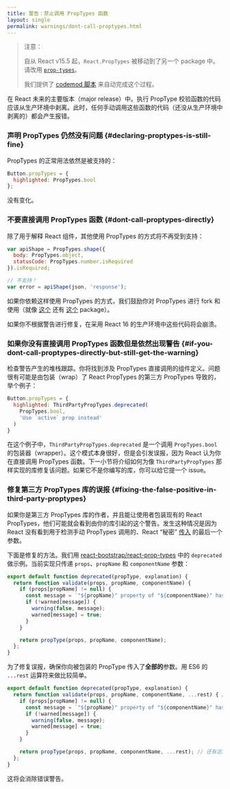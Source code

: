 ```yaml
---
title: 警告：禁止调用 PropTypes 函数
layout: single
permalink: warnings/dont-call-proptypes.html
---
```


> 注意：
> 
> 自从 React v15.5 起，`React.PropTypes` 被移动到了另一个 package 中。请改用 [`prop-types`](https://www.npmjs.com/package/prop-types)。
> 
> 我们提供了 [codemod 脚本](/blog/2017/04/07/react-v15.5.0.html#migrating-from-react.proptypes) 来自动完成这个过程。

在 React 未来的主要版本（major release）中。执行 PropType 校验函数的代码应该从生产环境中剥离。此时，任何手动调用这些函数的代码（还没从生产环境中剥离的）都会产生报错。

### 声明 PropTypes 仍然没有问题 {#declaring-proptypes-is-still-fine}

PropTypes 的正常用法依然是被支持的：

```javascript
Button.propTypes = {
  highlighted: PropTypes.bool
};
```

没有变化。

### 不要直接调用 PropTypes 函数 {#dont-call-proptypes-directly}

除了用于解释 React 组件，其他使用 PropTypes 的方式将不再受到支持：

```javascript
var apiShape = PropTypes.shape({
  body: PropTypes.object,
  statusCode: PropTypes.number.isRequired
}).isRequired;

// 不支持！
var error = apiShape(json, 'response');
```

如果你依赖这样使用 PropTypes 的方式，我们鼓励你对 PropTypes 进行 fork 和使用（就像 [这个](https://github.com/aackerman/PropTypes) 还有 [这个](https://github.com/developit/proptypes) package）。

如果你不根据警告进行修复，在采用 React 16 的生产环境中这些代码将会崩溃。

### 如果你没有直接调用 PropTypes 函数但是依然出现警告 {#if-you-dont-call-proptypes-directly-but-still-get-the-warning}

检查警告产生的堆栈跟踪。你将找到涉及 PropTypes 直接调用的组件定义。问题很有可能是由包装（wrap）了 React PropTypes 的第三方 PropTypes 导致的，举个例子：

```js
Button.propTypes = {
  highlighted: ThirdPartyPropTypes.deprecated(
    PropTypes.bool,
    'Use `active` prop instead'
  )
}
```

在这个例子中，`ThirdPartyPropTypes.deprecated` 是一个调用 `PropTypes.bool` 的包装器（wrapper）。这个模式本身很好，但是会引发误报，因为 React 认为你在直接调用 PropTypes 函数。下一小节将介绍如何为像 `ThirdPartyPropTypes` 那样实现的库修复该问题。如果它不是你编写的库，你可以给它提一个 issue。

### 修复第三方 PropTypes 库的误报 {#fixing-the-false-positive-in-third-party-proptypes}

如果你是第三方 PropTypes 库的作者，并且能让使用者包装现有的 React PropTypes，他们可能就会看到由你的库引起的这个警告。发生这种情况是因为 React 没有看到用于检测手动 PropTypes 调用的、React “秘密” [传入](https://github.com/facebook/react/pull/7132) 的最后一个参数。

下面是修复的方法。我们用 [react-bootstrap/react-prop-types](https://github.com/react-bootstrap/react-prop-types/blob/0d1cd3a49a93e513325e3258b28a82ce7d38e690/src/deprecated.js) 中的 `deprecated` 做示例。当前实现只传递 `props`、`propName` 和 `componentName` 参数：

```javascript
export default function deprecated(propType, explanation) {
  return function validate(props, propName, componentName) {
    if (props[propName] != null) {
      const message = `"${propName}" property of "${componentName}" has been deprecated.\n${explanation}`;
      if (!warned[message]) {
        warning(false, message);
        warned[message] = true;
      }
    }

    return propType(props, propName, componentName);
  };
}
```

为了修复误报，确保你向被包装的 PropType 传入了**全部的**参数。用 ES6 的 `...rest` 运算符来做比较简单。

```javascript
export default function deprecated(propType, explanation) {
  return function validate(props, propName, componentName, ...rest) { // 注意这里的 ...rest
    if (props[propName] != null) {
      const message = `"${propName}" property of "${componentName}" has been deprecated.\n${explanation}`;
      if (!warned[message]) {
        warning(false, message);
        warned[message] = true;
      }
    }

    return propType(props, propName, componentName, ...rest); // 还有这里
  };
}
```

这将会消除错误警告。
